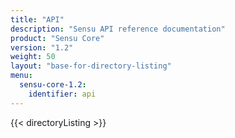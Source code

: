 ```yaml
---
title: "API"
description: "Sensu API reference documentation"
product: "Sensu Core"
version: "1.2"
weight: 50
layout: "base-for-directory-listing"
menu: 
  sensu-core-1.2:
    identifier: api
---
```


{{< directoryListing >}}
